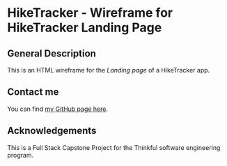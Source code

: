 # HikeTracker - Wireframe for HikeTracker Landing Page

## General Description
This is an HTML wireframe for the *Landing page* of a HikeTracker app.  

## Contact me
You can find [my GitHub page here](https://github.com/sam1cutler).

## Acknowledgements
This is a Full Stack Capstone Project for the Thinkful software engineering program. 